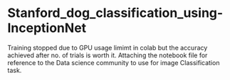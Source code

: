 # Stanford_dog_classification_using-InceptionNet
Training stopped due to GPU usage limimt in colab but the accuracy achieved after no. of trials is worth it. Attaching the notebook file for reference to the Data science community to use for image Classification task.
